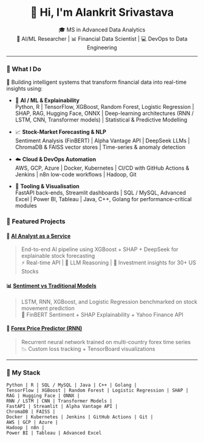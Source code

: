 <h1 align="center">👋 Hi, I'm Alankrit Srivastava</h1>

<p align="center">
  🎓 MS in Advanced Data Analytics <br>
  🧠 AI/ML Researcher | 📊 Financial Data Scientist | 💻 DevOps to Data Engineering
</p>

---

### 🧩 What I Do  

🚀 Building intelligent systems that transform financial data into real-time insights using:

- 🧠 **AI / ML & Explainability**  
  Python, R | TensorFlow, XGBoost, Random Forest, Logistic Regression | SHAP, RAG, Hugging Face, ONNX | Deep-learning architectures (RNN / LSTM, CNN, Transformer models) | Statistical & Predictive Modelling  

- 📈 **Stock-Market Forecasting & NLP**  
  Sentiment Analysis (FinBERT) | Alpha Vantage API | DeepSeek LLMs | ChromaDB & FAISS vector stores | Time-series & anomaly detection  

- ☁️ **Cloud & DevOps Automation**  
  AWS, GCP, Azure | Docker, Kubernetes | CI/CD with GitHub Actions & Jenkins | n8n low-code workflows | Hadoop, Git  

- 🧰 **Tooling & Visualisation**  
  FastAPI back-ends, Streamlit dashboards | SQL / MySQL, Advanced Excel | Power BI, Tableau | Java, C++, Golang for performance-critical modules


### 🚀 Featured Projects

#### 🔎 [AI Analyst as a Service](https://github.com/alankit04/Stock-RAG-SHAP-DeepSeek)
> End-to-end AI pipeline using XGBoost + SHAP + DeepSeek for explainable stock forecasting  
> ⚡ Real-time API | 🧠 LLM Reasoning | 🧮 Investment insights for 30+ US Stocks

#### 📊 [Sentiment vs Traditional Models](https://github.com/alankit04/sentiment-vs-traditional)
> LSTM, RNN, XGBoost, and Logistic Regression benchmarked on stock movement prediction  
> 💬 FinBERT Sentiment + SHAP Explainability + Yahoo Finance API


#### 💸 [Forex Price Predictor (RNN)](https://github.com/alankit04/forex-rnn-predictor)
> Recurrent neural network trained on multi-country forex time series  
> 📉 Custom loss tracking + TensorBoard visualizations



---

### 📌 My Stack

```text
Python | R | SQL / MySQL | Java | C++ | Golang |
TensorFlow | XGBoost | Random Forest | Logistic Regression | SHAP | RAG | Hugging Face | ONNX |
RNN / LSTM | CNN | Transformer Models |
FastAPI | Streamlit | Alpha Vantage API |
ChromaDB | FAISS |
Docker | Kubernetes | Jenkins | GitHub Actions | Git |
AWS | GCP | Azure |
Hadoop | n8n |
Power BI | Tableau | Advanced Excel
